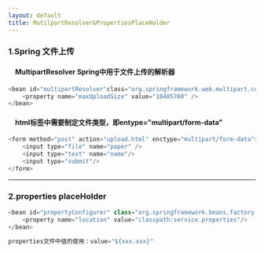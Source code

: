 ```yaml
---
layout: default
title: MutilpartResolver&PropertiesPlaceHolder
---
```


### 1.Spring 文件上传

#### &emsp;MultipartResolver Spring中用于文件上传的解析器

```java
<bean id="multipartResolver"class="org.springframework.web.multipart.commons.CommonsMultipartResolver">
    <property name="maxUploadSize" value="10485760" />
</bean>
```

#### &emsp;html标签中需要制定文件类型，即entype="multipart/form-data"

```java
<form method="post" action="upload.html" enctype="multipart/form-data">
    <input type="file" name="paper" />
    <input type="text" name="name"/>
    <input type="submit"/>
</form>
```
---

### 2.properties placeHolder

```java
<bean id="propertyConfigurer" class="org.springframework.beans.factory.config.PropertyPlaceHolderConfigurer">
    <property name="location" value="classpath:service.properties"/>
</bean>

properties文件中值的使用：value="${xxx.xxx}"
```
